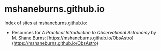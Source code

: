 # mshaneburns.github.io
Index of sites at [mshaneburns.github.io](https://mshaneburns.github.io):

- Resources for *A Practical Introduction to Observational Astronomy* by [M. Shane Burns](https://faculty1.coloradocollege.edu/~sburns/): [https://mshaneburns.github.io/ObsAstro](https://mshaneburns.github.io/ObsAstro)
<!--- Link to my GitHub Pages test website site: [https://mshaneburns.github.io/test-repo/](https://mshaneburns.github.io/test-repo/)-->

